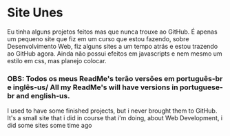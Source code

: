 # Site Unes

Eu tinha alguns projetos feitos mas que nunca trouxe ao GitHub.
É apenas um pequeno site que fiz em um curso que estou fazendo, sobre Desenvolvimento Web, fiz alguns sites a um tempo 
atrás e estou trazendo ao GitHub agora. Ainda não possui efeitos em javascripts e nem mesmo um estilo em css, mas planejo
colocar.
 
### OBS: Todos os meus ReadMe's terão versões em português-br e inglês-us/ All my ReadMe's will have versions in portuguese-br and english-us.

I used to have some finished projects, but i never brought them to GitHub. 
It's a small site that i did in course that i'm doing, about Web Development, i did some sites some time ago
